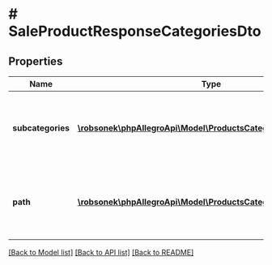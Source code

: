 # # SaleProductResponseCategoriesDto

## Properties

Name | Type | Description | Notes
------------ | ------------- | ------------- | -------------
**subcategories** | [**\robsonek\phpAllegroApi\Model\ProductsCategorySubcategories[]**](ProductsCategorySubcategories.md) | A list of categories that contain results for given search parameters. | [optional]
**path** | [**\robsonek\phpAllegroApi\Model\ProductsCategoryPath[]**](ProductsCategoryPath.md) | The path of current category used as categrory filter in search. | [optional]

[[Back to Model list]](../../README.md#models) [[Back to API list]](../../README.md#endpoints) [[Back to README]](../../README.md)

